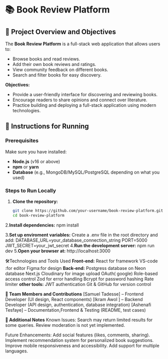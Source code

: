 # 📚 Book Review Platform  

## 📖 Project Overview and Objectives  
The **Book Review Platform** is a full-stack web application that allows users to:  
- Browse books and read reviews.  
- Add their own book reviews and ratings.  
- View community feedback on different books.  
- Search and filter books for easy discovery.  

**Objectives:**  
- Provide a user-friendly interface for discovering and reviewing books.  
- Encourage readers to share opinions and connect over literature.  
- Practice building and deploying a full-stack application using modern technologies.  



## 🚀 Instructions for Running  

### Prerequisites  
Make sure you have installed:  
- **Node.js** (v16 or above)  
- **npm** or **yarn**  
- **Database** (e.g., MongoDB/MySQL/PostgreSQL depending on what you used)  

### Steps to Run Locally  
1. **Clone the repository:**  
   ```bash
   git clone https://github.com/your-username/book-review-platform.git
   cd book-review-platform
2.**Install dependencies:**
   npm install

3.**Set up enviroment variables:**
Create a .env file in the root directory and add:
DATABASE_URL=your_database_connection_string
PORT=5000
JWT_SECRET=your_jwt_secret
4.**Run the development server:**
npm run dev
5.**Open your browser at:**
http://localhost:3000

🛠Technologies and Tools Used
**Front-end:**
React for framework
VS-code :for editor
Figma:for design
**Back-end:**
Postgress database on Neon database
Next.js 
Cloudinary for image upload
OAuth( google) 
Role-based access control
Zod for error handling
Bcrypt for password hashing
Rate limiter
**other tools:**
JWT authentication
Git & GitHub for version control

**👥 Team Members and Contributions**
[Samuel Tadesse] – Frontend Developer (UI design, React components)
[Ikram Awol ] – Backend Developer (API design, authentication, database integration)
[Ashenafi Tesfaye] – Documentation,Frontend  & Testing (README, test cases)

**📝 Additional Notes**
Known Issues:
Search may return limited results for some queries.
Review moderation is not yet implemented.

Future Enhancements:
Add social features (likes, comments, sharing).
Implement recommendation system for personalized book suggestions.
Improve mobile responsiveness and accessibility.
Add support for multiple languages.






